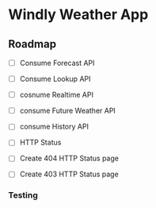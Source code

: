 # Windly Weather App

## Roadmap
- [ ] Consume Forecast API
- [ ] Consume Lookup API
- [ ] cosnume Realtime API
- [ ] consume Future Weather API
- [ ] consume History API

- [ ] HTTP Status
- [ ] Create 404 HTTP Status page
- [ ] Create 403 HTTP Status page



### Testing

